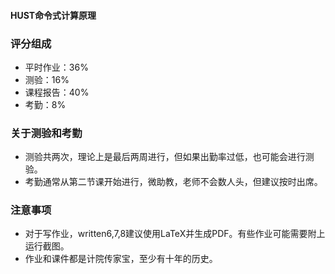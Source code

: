 #### HUST命令式计算原理
### 评分组成

- 平时作业：36%
- 测验：16%
- 课程报告：40%
- 考勤：8%

### 关于测验和考勤

- 测验共两次，理论上是最后两周进行，但如果出勤率过低，也可能会进行测验。
- 考勤通常从第二节课开始进行，微助教，老师不会数人头，但建议按时出席。

### 注意事项

- 对于写作业，written6,7,8建议使用LaTeX并生成PDF。有些作业可能需要附上运行截图。
- 作业和课件都是计院传家宝，至少有十年的历史。
